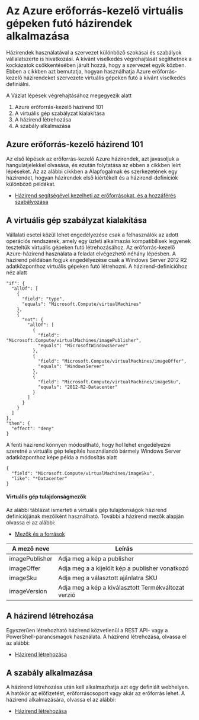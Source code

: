 <properties
    pageTitle="Az Azure erőforrás-kezelő virtuális gépeken futó házirendek alkalmazása |} Microsoft Azure"
    description="Hogyan házirendet szeretne egy Azure erőforrás-kezelő Windows virtuális gépen"
    services="virtual-machines-windows"
    documentationCenter=""
    authors="singhkays"
    manager="timlt"
    editor=""
    tags="azure-resource-manager"/>

<tags
    ms.service="virtual-machines-windows"
    ms.workload="infrastructure-services"
    ms.tgt_pltfrm="vm-windows"
    ms.devlang="na"
    ms.topic="article"
    ms.date="04/13/2016"
    ms.author="singhkay"/>

# <a name="apply-policies-to-azure-resource-manager-virtual-machines"></a>Az Azure erőforrás-kezelő virtuális gépeken futó házirendek alkalmazása

Házirendek használatával a szervezet különböző szokásai és szabályok vállalatszerte is hivatkozási. A kívánt viselkedés végrehajtását segíthetnek a kockázatok csökkentésében járult hozzá, hogy a szervezet egyik közben. Ebben a cikkben azt bemutatja, hogyan használhatja Azure erőforrás-kezelő házirendeket szervezete virtuális gépeken futó a kívánt viselkedés definiálni.

A Vázlat lépések végrehajtásához megegyezik alatt

1. Azure erőforrás-kezelő házirend 101
2. A virtuális gép szabályzat kialakítása
3. A házirend létrehozása
4. A szabály alkalmazása

## <a name="azure-resource-manager-policy-101"></a>Azure erőforrás-kezelő házirend 101

Az első lépések az erőforrás-kezelő Azure házirendek, azt javasoljuk a hangulatjelekkel olvasása, és ezután folytatása az ebben a cikkben leírt lépéseket. Az az alábbi cikkben a Alapfogalmak és szerkezetének egy házirendet, hogyan házirendek első kiértékelt és a házirend-definíciók különböző példákat.

* [Házirend segítségével kezelheti az erőforrásokat, és a hozzáférés szabályozása](../resource-manager-policy.md)

## <a name="define-a-policy-for-your-virtual-machine"></a>A virtuális gép szabályzat kialakítása

Vállalati esetei közül lehet engedélyezése csak a felhasználók az adott operációs rendszerek, amely egy üzleti alkalmazás kompatibilisek legyenek teszteltük virtuális gépeken futó létrehozásához. Az erőforrás-kezelő Azure-házirend használata a feladat elvégezhető néhány lépésben. A házirend példában fogjuk engedélyezése csak a Windows Server 2012 R2 adatközponthoz virtuális gépeken futó létrehozni. A házirend-definícióhoz néz alatt

```
"if": {
  "allOf": [
    {
      "field": "type",
      "equals": "Microsoft.Compute/virtualMachines"
    },
    {
      "not": {
        "allOf": [
          {
            "field": "Microsoft.Compute/virtualMachines/imagePublisher",
            "equals": "MicrosoftWindowsServer"
          },
          {
            "field": "Microsoft.Compute/virtualMachines/imageOffer",
            "equals": "WindowsServer"
          },
          {
            "field": "Microsoft.Compute/virtualMachines/imageSku",
            "equals": "2012-R2-Datacenter"
          }
        ]
      }
    }
  ]
},
"then": {
  "effect": "deny"
}
```

A fenti házirend könnyen módosítható, hogy hol lehet engedélyezni szeretné a virtuális gép telepítés használandó bármely Windows Server adatközponthoz képe példa a módosítás alatt

```
{
  "field": "Microsoft.Compute/virtualMachines/imageSku",
  "like": "*Datacenter"
}
```

#### <a name="virtual-machine-property-fields"></a>Virtuális gép tulajdonságmezők

Az alábbi táblázat ismerteti a virtuális gép tulajdonságok házirend definíciójának mezőiként használható. További a házirend mezők alapján olvassa el az alábbi:

* [Mezők és a források](../resource-manager-policy.md#fields-and-sources)


| A mező neve     | Leírás                                        |
|----------------|----------------------------------------------------|
| imagePublisher | Adja meg a kép a publisher               |
| imageOffer     | Adja meg a a kijelölt kép a publisher vonatkozó |
| imageSku       | Adja meg a választott ajánlatra SKU             |
| imageVersion   | Adja meg a kép a kiválasztott Termékváltozat verzió     |

## <a name="create-the-policy"></a>A házirend létrehozása

Egyszerűen létrehozható házirend közvetlenül a REST API- vagy a PowerShell-parancsmagok használata. A házirend létrehozása, olvassa el az alábbi:

* [Házirend létrehozása](../resource-manager-policy.md#creating-a-policy)


## <a name="apply-the-policy"></a>A szabály alkalmazása

A házirend létrehozása után kell alkalmazhatja azt egy definiált webhelyen. A hatókör az előfizetést, erőforráscsoport vagy akár az erőforrás lehet. A házirend alkalmazására, olvassa el az alábbi:

* [Házirend létrehozása](../resource-manager-policy.md#applying-a-policy)
